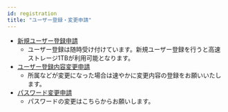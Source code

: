 ```yaml
---
id: registration
title: "ユーザー登録・変更申請"
---
```




- [新規ユーザー登録申請](https://sc2.ddbj.nig.ac.jp/index.php/ja-new-application)
    - ユーザー登録は随時受け付けています。新規ユーザー登録を行うと高速ストレージ1TBが利用可能となります。
- [ユーザー登録内容変更申請](https://sc2.ddbj.nig.ac.jp/index.php/ja-application-mod)
    - 所属などが変更になった場合は速やかに変更内容の登録をお願いいたします。
- [パスワード変更申請](https://sc2.ddbj.nig.ac.jp/index.php/ja-change-passwd-application-sc)
    - パスワードの変更はこちらからお願いします。



